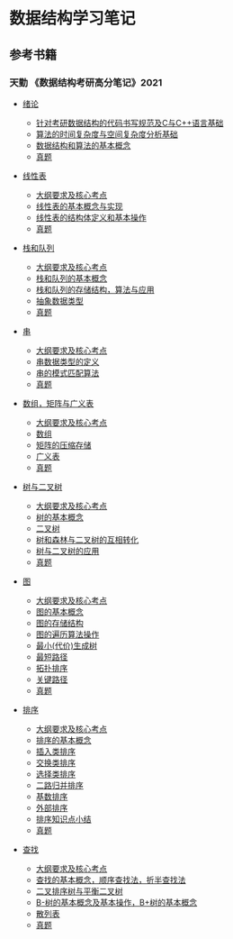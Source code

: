 # 数据结构学习笔记

## 参考书籍
### 天勤 《数据结构考研高分笔记》2021
* [绪论]()
    * [针对考研数据结构的代码书写规范及C与C++语言基础]()
    * [算法的时间复杂度与空间复杂度分析基础]()
    * [数据结构和算法的基本概念]()
    * [真题]()

* [线性表]()
    * [大纲要求及核心考点]()
    * [线性表的基本概念与实现]()
    * [线性表的结构体定义和基本操作]()
    * [真题]()

* [栈和队列]()
    * [大纲要求及核心考点]()
    * [栈和队列的基本概念]()
    * [栈和队列的存储结构，算法与应用]()
    * [抽象数据类型]()
    * [真题]()

* [串]()
    * [大纲要求及核心考点]()
    * [串数据类型的定义]()
    * [串的模式匹配算法]()
    * [真题]()

* [数组，矩阵与广义表]()
    * [大纲要求及核心考点]()
    * [数组]()
    * [矩阵的压缩存储]()
    * [广义表]()
    * [真题]()

* [树与二叉树]()
    * [大纲要求及核心考点]()
    * [树的基本概念]()
    * [二叉树]()
    * [树和森林与二叉树的互相转化]()
    * [树与二叉树的应用]()
    * [真题]()

* [图]()
    * [大纲要求及核心考点]()
    * [图的基本概念]()
    * [图的存储结构]()
    * [图的遍历算法操作]()
    * [最小(代价)生成树]()
    * [最短路径]()
    * [拓扑排序]()
    * [关键路径]()
    * [真题]()

* [排序]()
    * [大纲要求及核心考点]()
    * [排序的基本概念]()
    * [插入类排序]()
    * [交换类排序]()
    * [选择类排序]()
    * [二路归并排序]()
    * [基数排序]()
    * [外部排序]()
    * [排序知识点小结]()
    * [真题]()

* [查找]()
    * [大纲要求及核心考点]()
    * [查找的基本概念，顺序查找法，折半查找法]()
    * [二叉排序树与平衡二叉树]()
    * [B-树的基本概念及基本操作，B+树的基本概念]()
    * [散列表]()
    * [真题]()
